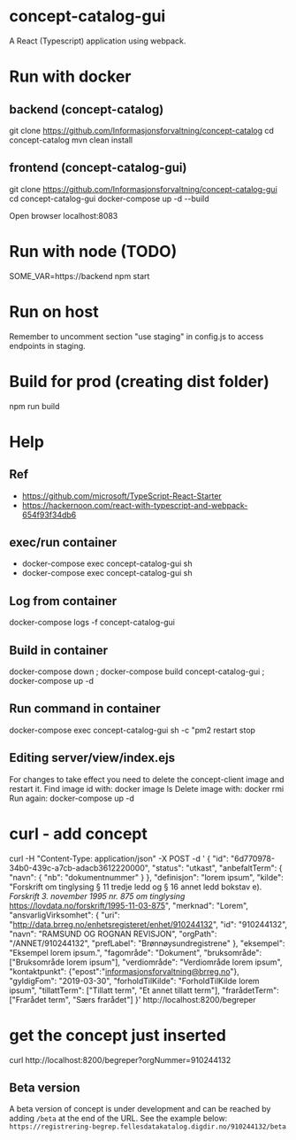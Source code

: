 # concept-catalog-gui
A React (Typescript) application using webpack.

# Run with docker
## backend (concept-catalog)
git clone https://github.com/Informasjonsforvaltning/concept-catalog
cd concept-catalog
mvn clean install

## frontend (concept-catalog-gui)
git clone https://github.com/Informasjonsforvaltning/concept-catalog-gui
cd concept-catalog-gui
docker-compose up -d --build

Open browser localhost:8083 

# Run with node (TODO)
SOME_VAR=https://backend npm start

# Run on host
Remember to uncomment section "use staging" in config.js to access endpoints in staging.

# Build for prod (creating dist folder)
npm run build

# Help
## Ref
* https://github.com/microsoft/TypeScript-React-Starter
* https://hackernoon.com/react-with-typescript-and-webpack-654f93f34db6

## exec/run container
* docker-compose exec concept-catalog-gui sh
* docker-compose exec concept-catalog-gui sh

## Log from container
docker-compose logs -f concept-catalog-gui

## Build in container
docker-compose down ; 
docker-compose build concept-catalog-gui ; 
docker-compose up -d

## Run command in container
docker-compose exec concept-catalog-gui sh -c "pm2 restart stop

## Editing server/view/index.ejs
For changes to take effect you need to delete the concept-client image and restart it.
Find image id with: docker image ls
Delete image with: docker rmi <IMAGEID>
Run again: docker-compose up -d

# curl - add concept
curl -H "Content-Type: application/json" -X POST -d '
{
   "id": "6d770978-34b0-439c-a7cb-adacb3612220000",
   "status": "utkast",
   "anbefaltTerm": { "navn": { "nb": "dokumentnummer" } },
   "definisjon": "lorem ipsum",
   "kilde": "Forskrift om tinglysing § 11 tredje ledd og § 16 annet ledd bokstav e). _Forskrift 3. november 1995 nr. 875 om tinglysing_ https://lovdata.no/forskrift/1995-11-03-875",
   "merknad": "Lorem",
   "ansvarligVirksomhet": {
     "uri": "http://data.brreg.no/enhetsregisteret/enhet/910244132",
     "id": "910244132",
     "navn": "RAMSUND OG ROGNAN REVISJON",
     "orgPath": "/ANNET/910244132",
     "prefLabel": "Brønnøysundregistrene"
   },
   "eksempel": "Eksempel lorem ipsum.",
   "fagområde": "Dokument",
   "bruksområde": ["Bruksområde lorem ipsum"],
   "verdiområde": "Verdiområde lorem ipsum",
   "kontaktpunkt": {"epost":"informasjonsforvaltning@brreg.no"},
   "gyldigFom": "2019-03-30",
   "forholdTilKilde": "ForholdTilKilde lorem ipsum",
   "tillattTerm": ["Tillatt term", "Et annet tillatt term"],
   "frarådetTerm": ["Frarådet term", "Særs frarådet"]
 }' http://localhost:8200/begreper

# get the concept just inserted
curl http://localhost:8200/begreper?orgNummer=910244132

## Beta version
A beta version of concept is under development and can be reached by adding `/beta` at the end of the URL.
See the example below:  
 `https://registrering-begrep.fellesdatakatalog.digdir.no/910244132/beta`